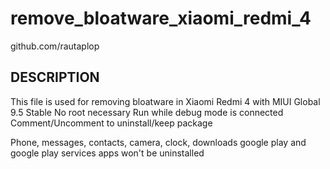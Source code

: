 # remove_bloatware_xiaomi_redmi_4
github.com/rautaplop

## DESCRIPTION
This file is used for removing bloatware in Xiaomi Redmi 4 with MIUI Global 9.5 Stable
No root necessary
Run while debug mode is connected
Comment/Uncomment to uninstall/keep package

Phone, messages, contacts, camera, clock, downloads google play and google play services apps won't be uninstalled
